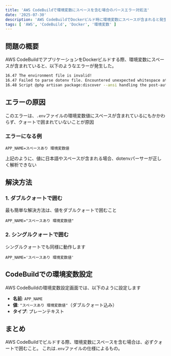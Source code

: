 ```yaml
---
title: 'AWS CodeBuildで環境変数にスペースを含む場合のパースエラー対処法'
date: '2025-07-30'
description: 'AWS CodeBuildでDockerビルド時に環境変数にスペースが含まれると発生するパースエラーの原因と解決方法を解説。クォートで囲むことで解決可能'
tags: [ 'AWS', 'CodeBuild', 'Docker', '環境変数' ]
---
```


## 問題の概要

AWS CodeBuildでアプリケーションをDockerビルドする際、環境変数にスペースが含まれていると、以下のようなエラーが発生した。

```bash
16.47 The environment file is invalid!
16.47 Failed to parse dotenv file. Encountered unexpected whitespace at [スペースあり 環境変数値].
16.48 Script @php artisan package:discover --ansi handling the post-autoload-dump event returned with error code 1
```

## エラーの原因

このエラーは、`.env`ファイルの環境変数値にスペースが含まれているにもかかわらず、クォートで囲まれていないことが原因

### エラーになる例

```env
APP_NAME=スペースあり 環境変数値
```

上記のように、値に日本語やスペースが含まれる場合、dotenvパーサーが正しく解析できない

## 解決方法

### 1. ダブルクォートで囲む

最も簡単な解決方法は、値をダブルクォートで囲むこと

```env
APP_NAME="スペースあり 環境変数値"
```

### 2. シングルクォートで囲む

シングルクォートでも同様に動作します

```env
APP_NAME='スペースあり 環境変数値'
```

## CodeBuildでの環境変数設定

AWS CodeBuildの環境変数設定画面では、以下のように設定します

- **名前**: `APP_NAME`
- **値**: `"スペースあり 環境変数値"`（ダブルクォート込み）
- **タイプ**: プレーンテキスト

## まとめ

AWS CodeBuildでビルドする際、環境変数にスペースを含む場合は、必ずクォートで囲むこと。
これは`.env`ファイルの仕様によるもの。
